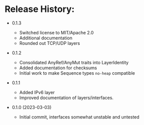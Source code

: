 # Release History:

* 0.1.3
  - Switched license to MIT/Apache 2.0
  - Additional documentation
  - Rounded out TCP/UDP layers

* 0.1.2
  - Consolidated AnyRef/AnyMut traits into LayerIdentity
  - Added documentation for checksums
  - Initial work to make Sequence types `no-heap` compatible

* 0.1.1
  - Added IPv6 layer
  - Improved documentation of layers/interfaces.

* 0.1.0 (2023-03-03)
  - Initial commit, interfaces somewhat unstable and untested